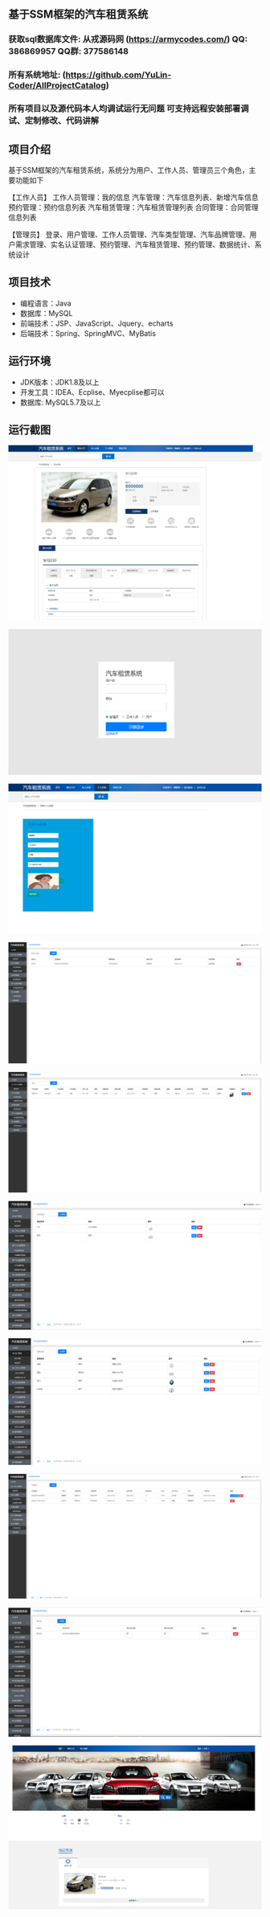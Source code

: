 ## 基于SSM框架的汽车租赁系统

###  获取sql数据库文件: 从戎源码网 (https://armycodes.com/) QQ: 386869957 QQ群: 377586148
###  所有系统地址: (https://github.com/YuLin-Coder/AllProjectCatalog) 
###  所有项目以及源代码本人均调试运行无问题 可支持远程安装部署调试、定制修改、代码讲解

## 项目介绍
基于SSM框架的汽车租赁系统，系统分为用户、工作人员、管理员三个角色，主要功能如下

【工作人员】
工作人员管理：我的信息
汽车管理：汽车信息列表、新增汽车信息
预约管理：预约信息列表
汽车租赁管理：汽车租赁管理列表
合同管理：合同管理信息列表

【管理员】
登录、用户管理、工作人员管理、汽车类型管理、汽车品牌管理、用户需求管理、实名认证管理、预约管理、汽车租赁管理、预约管理、数据统计、系统设计

## 项目技术
- 编程语言：Java
- 数据库：MySQL
- 前端技术：JSP、JavaScript、Jquery、echarts
- 后端技术：Spring、SpringMVC、MyBatis

## 运行环境
- JDK版本：JDK1.8及以上
- 开发工具：IDEA、Ecplise、Myecplise都可以
- 数据库: MySQL5.7及以上

## 运行截图
![](screenshot/1.png)

![](screenshot/2.png)

![](screenshot/3.png)

![](screenshot/4.png)

![](screenshot/5.png)

![](screenshot/6.png)

![](screenshot/7.png)

![](screenshot/8.png)

![](screenshot/9.png)

![](screenshot/10.png)
